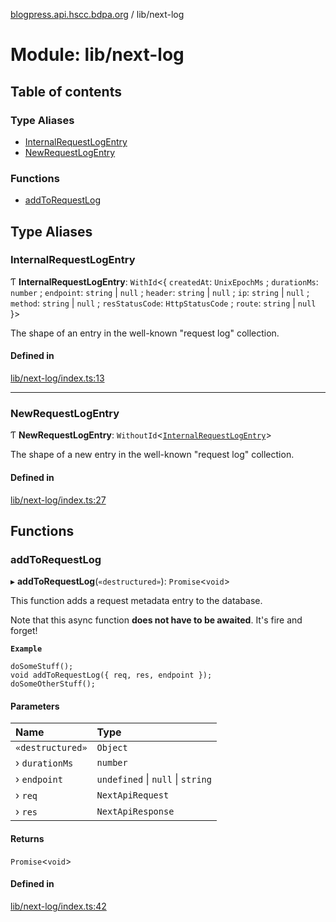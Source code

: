 [blogpress.api.hscc.bdpa.org](../README.md) / lib/next-log

# Module: lib/next-log

## Table of contents

### Type Aliases

- [InternalRequestLogEntry](lib_next_log.md#internalrequestlogentry)
- [NewRequestLogEntry](lib_next_log.md#newrequestlogentry)

### Functions

- [addToRequestLog](lib_next_log.md#addtorequestlog)

## Type Aliases

### InternalRequestLogEntry

Ƭ **InternalRequestLogEntry**: `WithId`<{ `createdAt`: `UnixEpochMs` ; `durationMs`: `number` ; `endpoint`: `string` \| ``null`` ; `header`: `string` \| ``null`` ; `ip`: `string` \| ``null`` ; `method`: `string` \| ``null`` ; `resStatusCode`: `HttpStatusCode` ; `route`: `string` \| ``null``  }\>

The shape of an entry in the well-known "request log" collection.

#### Defined in

[lib/next-log/index.ts:13](https://github.com/nhscc/blogpress.api.hscc.bdpa.org/blob/742232e/lib/next-log/index.ts#L13)

___

### NewRequestLogEntry

Ƭ **NewRequestLogEntry**: `WithoutId`<[`InternalRequestLogEntry`](lib_next_log.md#internalrequestlogentry)\>

The shape of a new entry in the well-known "request log" collection.

#### Defined in

[lib/next-log/index.ts:27](https://github.com/nhscc/blogpress.api.hscc.bdpa.org/blob/742232e/lib/next-log/index.ts#L27)

## Functions

### addToRequestLog

▸ **addToRequestLog**(`«destructured»`): `Promise`<`void`\>

This function adds a request metadata entry to the database.

Note that this async function **does not have to be awaited**. It's fire and
forget!

**`Example`**

```
doSomeStuff();
void addToRequestLog({ req, res, endpoint });
doSomeOtherStuff();
```

#### Parameters

| Name | Type |
| :------ | :------ |
| `«destructured»` | `Object` |
| › `durationMs` | `number` |
| › `endpoint` | `undefined` \| ``null`` \| `string` |
| › `req` | `NextApiRequest` |
| › `res` | `NextApiResponse` |

#### Returns

`Promise`<`void`\>

#### Defined in

[lib/next-log/index.ts:42](https://github.com/nhscc/blogpress.api.hscc.bdpa.org/blob/742232e/lib/next-log/index.ts#L42)
